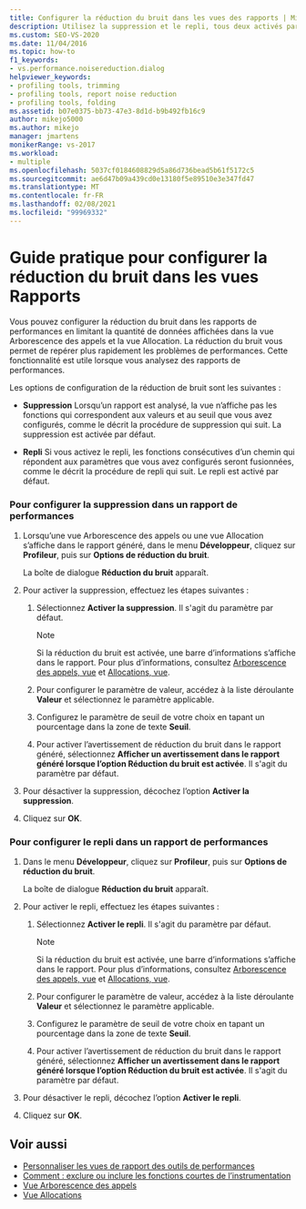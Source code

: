 ```yaml
---
title: Configurer la réduction du bruit dans les vues des rapports | Microsoft Docs
description: Utilisez la suppression et le repli, tous deux activés par défaut, pour réduire le bruit et rendre les problèmes de performances plus évidents dans vos rapports.
ms.custom: SEO-VS-2020
ms.date: 11/04/2016
ms.topic: how-to
f1_keywords:
- vs.performance.noisereduction.dialog
helpviewer_keywords:
- profiling tools, trimming
- profiling tools, report noise reduction
- profiling tools, folding
ms.assetid: b07e0375-bb73-47e3-8d1d-b9b492fb16c9
author: mikejo5000
ms.author: mikejo
manager: jmartens
monikerRange: vs-2017
ms.workload:
- multiple
ms.openlocfilehash: 5037cf0184608829d5a86d736bead5b61f5172c5
ms.sourcegitcommit: ae6d47b09a439cd0e13180f5e89510e3e347fd47
ms.translationtype: MT
ms.contentlocale: fr-FR
ms.lasthandoff: 02/08/2021
ms.locfileid: "99969332"
---
```

# <a name="how-to-configure-noise-reduction-in-report-views"></a>Guide pratique pour configurer la réduction du bruit dans les vues Rapports
Vous pouvez configurer la réduction du bruit dans les rapports de performances en limitant la quantité de données affichées dans la vue Arborescence des appels et la vue Allocation. La réduction du bruit vous permet de repérer plus rapidement les problèmes de performances. Cette fonctionnalité est utile lorsque vous analysez des rapports de performances.

 Les options de configuration de la réduction de bruit sont les suivantes :

- **Suppression** Lorsqu’un rapport est analysé, la vue n’affiche pas les fonctions qui correspondent aux valeurs et au seuil que vous avez configurés, comme le décrit la procédure de suppression qui suit. La suppression est activée par défaut.

- **Repli** Si vous activez le repli, les fonctions consécutives d’un chemin qui répondent aux paramètres que vous avez configurés seront fusionnées, comme le décrit la procédure de repli qui suit. Le repli est activé par défaut.

### <a name="to-configure-trimming-for-a-performance-report"></a>Pour configurer la suppression dans un rapport de performances

1. Lorsqu’une vue Arborescence des appels ou une vue Allocation s’affiche dans le rapport généré, dans le menu **Développeur**, cliquez sur **Profileur**, puis sur **Options de réduction du bruit**.

     La boîte de dialogue **Réduction du bruit** apparaît.

2. Pour activer la suppression, effectuez les étapes suivantes :

    1. Sélectionnez **Activer la suppression**. Il s'agit du paramètre par défaut.

        > [!NOTE]
        > Si la réduction du bruit est activée, une barre d’informations s’affiche dans le rapport. Pour plus d’informations, consultez [Arborescence des appels, vue](../profiling/call-tree-view.md) et [Allocations, vue](../profiling/dotnet-memory-allocations-view.md).

    2. Pour configurer le paramètre de valeur, accédez à la liste déroulante **Valeur** et sélectionnez le paramètre applicable.

    3. Configurez le paramètre de seuil de votre choix en tapant un pourcentage dans la zone de texte **Seuil**.

    4. Pour activer l’avertissement de réduction du bruit dans le rapport généré, sélectionnez **Afficher un avertissement dans le rapport généré lorsque l’option Réduction du bruit est activée**. Il s'agit du paramètre par défaut.

3. Pour désactiver la suppression, décochez l’option **Activer la suppression**.

4. Cliquez sur **OK**.

### <a name="to-configure-folding-for-a-performance-report"></a>Pour configurer le repli dans un rapport de performances

1. Dans le menu **Développeur**, cliquez sur **Profileur**, puis sur **Options de réduction du bruit**.

     La boîte de dialogue **Réduction du bruit** apparaît.

2. Pour activer le repli, effectuez les étapes suivantes :

    1. Sélectionnez **Activer le repli**. Il s'agit du paramètre par défaut.

        > [!NOTE]
        > Si la réduction du bruit est activée, une barre d’informations s’affiche dans le rapport. Pour plus d’informations, consultez [Arborescence des appels, vue](../profiling/call-tree-view.md) et [Allocations, vue](../profiling/dotnet-memory-allocations-view.md).

    2. Pour configurer le paramètre de valeur, accédez à la liste déroulante **Valeur** et sélectionnez le paramètre applicable.

    3. Configurez le paramètre de seuil de votre choix en tapant un pourcentage dans la zone de texte **Seuil**.

    4. Pour activer l’avertissement de réduction du bruit dans le rapport généré, sélectionnez **Afficher un avertissement dans le rapport généré lorsque l’option Réduction du bruit est activée**. Il s'agit du paramètre par défaut.

3. Pour désactiver le repli, décochez l’option **Activer le repli**.

4. Cliquez sur **OK**.

## <a name="see-also"></a>Voir aussi
- [Personnaliser les vues de rapport des outils de performances](../profiling/customizing-performance-tools-report-views.md)
- [Comment : exclure ou inclure les fonctions courtes de l’instrumentation](../profiling/how-to-exclude-or-include-short-functions-from-instrumentation.md)
- [Vue Arborescence des appels](../profiling/call-tree-view.md)
- [Vue Allocations](../profiling/dotnet-memory-allocations-view.md)
